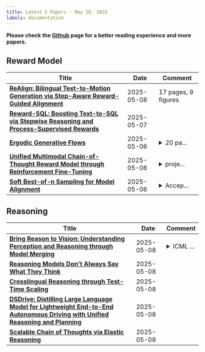 ```yaml
---
title: Latest 5 Papers - May 10, 2025
labels: documentation
---
```

**Please check the [Github](https://github.com/dingyue772/DailyArxiv) page for a better reading experience and more papers.**

## Reward Model
| **Title** | **Date** | **Comment** |
| --- | --- | --- |
| **[ReAlign: Bilingual Text-to-Motion Generation via Step-Aware Reward-Guided Alignment](http://arxiv.org/abs/2505.04974v1)** | 2025-05-08 | 17 pages, 9 figures |
| **[Reward-SQL: Boosting Text-to-SQL via Stepwise Reasoning and Process-Supervised Rewards](http://arxiv.org/abs/2505.04671v1)** | 2025-05-07 |  |
| **[Ergodic Generative Flows](http://arxiv.org/abs/2505.03561v1)** | 2025-05-06 | <details><summary>20 pa...</summary><p>20 pages, 5 figures, 1 table, accepted at ICML 2025</p></details> |
| **[Unified Multimodal Chain-of-Thought Reward Model through Reinforcement Fine-Tuning](http://arxiv.org/abs/2505.03318v1)** | 2025-05-06 | <details><summary>proje...</summary><p>project page: https://codegoat24.github.io/UnifiedReward/think</p></details> |
| **[Soft Best-of-n Sampling for Model Alignment](http://arxiv.org/abs/2505.03156v1)** | 2025-05-06 | <details><summary>Accep...</summary><p>Accepted for presentation at the 2025 IEEE International Symposium on Information Theory (ISIT 2025)</p></details> |

## Reasoning
| **Title** | **Date** | **Comment** |
| --- | --- | --- |
| **[Bring Reason to Vision: Understanding Perception and Reasoning through Model Merging](http://arxiv.org/abs/2505.05464v1)** | 2025-05-08 | <details><summary>ICML ...</summary><p>ICML 2025. Our code is publicly available at https://github.com/shiqichen17/VLM_Merging</p></details> |
| **[Reasoning Models Don't Always Say What They Think](http://arxiv.org/abs/2505.05410v1)** | 2025-05-08 |  |
| **[Crosslingual Reasoning through Test-Time Scaling](http://arxiv.org/abs/2505.05408v1)** | 2025-05-08 |  |
| **[DSDrive: Distilling Large Language Model for Lightweight End-to-End Autonomous Driving with Unified Reasoning and Planning](http://arxiv.org/abs/2505.05360v1)** | 2025-05-08 |  |
| **[Scalable Chain of Thoughts via Elastic Reasoning](http://arxiv.org/abs/2505.05315v1)** | 2025-05-08 |  |

